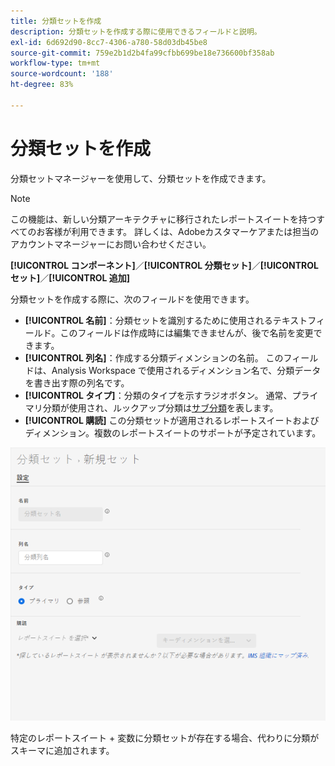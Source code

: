 ```yaml
---
title: 分類セットを作成
description: 分類セットを作成する際に使用できるフィールドと説明。
exl-id: 6d692d90-8cc7-4306-a780-58d03db45be8
source-git-commit: 759e2b1d2b4fa99cfbb699be18e736600bf358ab
workflow-type: tm+mt
source-wordcount: '188'
ht-degree: 83%

---
```


# 分類セットを作成

分類セットマネージャーを使用して、分類セットを作成できます。

>[!NOTE]
>
>この機能は、新しい分類アーキテクチャに移行されたレポートスイートを持つすべてのお客様が利用できます。 詳しくは、Adobeカスタマーケアまたは担当のアカウントマネージャーにお問い合わせください。

**[!UICONTROL コンポーネント]**／**[!UICONTROL 分類セット]**／**[!UICONTROL セット]**／**[!UICONTROL 追加]**

分類セットを作成する際に、次のフィールドを使用できます。

* **[!UICONTROL 名前]**：分類セットを識別するために使用されるテキストフィールド。このフィールドは作成時には編集できませんが、後で名前を変更できます。
* **[!UICONTROL 列名]**：作成する分類ディメンションの名前。 このフィールドは、Analysis Workspace で使用されるディメンション名で、分類データを書き出す際の列名です。
* **[!UICONTROL タイプ]**：分類のタイプを示すラジオボタン。 通常、プライマリ分類が使用され、ルックアップ分類は[サブ分類](../c-sub-classifications.md)を表します。
* **[!UICONTROL 購読]** この分類セットが適用されるレポートスイートおよびディメンション。複数のレポートスイートのサポートが予定されています。

![分類セットを作成](../assets/classification-set-create.png)

特定のレポートスイート + 変数に分類セットが存在する場合、代わりに分類がスキーマに追加されます。
